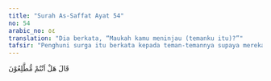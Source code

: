 ```yaml
---
title: "Surah As-Saffat Ayat 54"
no: 54
arabic_no: ٥٤
translation: "Dia berkata, “Maukah kamu meninjau (temanku itu)?”"
tafsir: "Penghuni surga itu berkata kepada teman-temannya supaya mereka mau meninjau keadaan ahli surga. Dengan peninjauan itu tentulah mereka akan bertambah syukur kepada Allah yang telah memberikan taufik kepada mereka untuk mengikuti petunjuk para nabi sehingga terlepas dari penderitaan api neraka.\n\nLalu ahli surga itu meninjau keadaan penghuni neraka, dan diperlihatkan kepada mereka kawan-kawannya yang kafir, sedang berada di tengah-tengah api neraka yang menyala-nyala. Pada waktu itu penghuni surga itu menuding kawannya yang berada di neraka itu, karena sewaktu di dunia hampir saja dia dijerumuskan ke dalam kekafiran oleh kawannya itu. Tetapi berkat taufik dan hidayah Allah yang dianugerahkan kepadanya, terhindarlah dia dari pengaruh paham kawannya yang kafir itu, dan selamatlah ia dari azab nereka.\n\nPercakapan antara penghuni surga dan neraka itu diterangkan Allah pula dalam firman-Nya:\n\nDan para penghuni surga menyeru penghuni-penghuni neraka, \"Sungguh, kami telah memperoleh apa yang dijanjikan Tuhan kepada kami itu benar. Apakah kamu telah memperoleh apa yang dijanjikan Tuhan kepadamu itu benar?\" Mereka menjawab, \"Benar.\" Kemudian penyeru (malaikat) mengumumkan di antara mereka, \"Laknat Allah bagi orang-orang zalim. (al-A.'raf/7: 44)\n\nFirman Allah:\n\nPara penghuni neraka menyeru para penghuni surga, \"Tuangkanlah (sedikit) air kepada kami atau rezeki apa saja yang telah dikaruniakan Allah kepadamu.\" Mereka menjawab, \"Sungguh, Allah telah mengharamkan keduanya bagi orang-orang kafir.\" (al-A.'raf/7: 50)"
---
```

قَالَ هَلْ اَنْتُمْ مُّطَّلِعُوْنَ